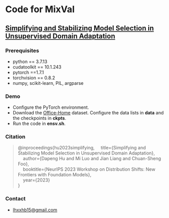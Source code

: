 # Code for **MixVal**

## [**Simplifying and Stabilizing Model Selection in Unsupervised Domain Adaptation**](https://openreview.net/forum?id=SfRa1zGxCg)

### Prerequisites
- python == 3.7.13 
- cudatoolkit == 10.1.243
- pytorch ==1.7.1
- torchvision == 0.8.2
- numpy, scikit-learn, PIL, argparse

### Demo

- Configure the PyTorch environment.
- Download the [Office-Home](https://www.hemanthdv.org/officeHomeDataset.html) dataset. Configure the data lists in **data** and the checkpoints in **ckpts**.
- Run the code in **ensv.sh**.


### Citation

> @inproceedings{hu2023simplifying, 
> &nbsp; &nbsp;  title={Simplifying and Stabilizing Model Selection in Unsupervised Domain Adaptation},  
> &nbsp; &nbsp;  author={Dapeng Hu and Mi Luo and Jian Liang and Chuan-Sheng Foo},  
> &nbsp; &nbsp;  booktitle={NeurIPS 2023 Workshop on Distribution Shifts: New Frontiers with Foundation Models},   
> &nbsp; &nbsp;  year={2023}  
> }

### Contact

- [lhxxhb15@gmail.com](lhxxhb15@gmail.com)

